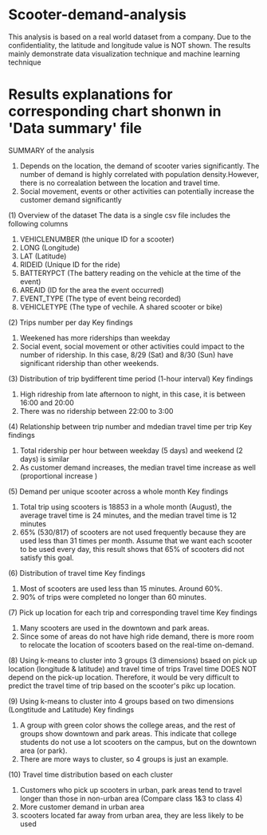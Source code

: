 # Scooter-demand-analysis
This analysis is based on a real world dataset from a company.
Due to the confidentiality, the latitude and longitude value is NOT shown.
The results mainly demonstrate data visualization technique and machine learning technique

# Results explanations for corresponding chart shonwn in 'Data summary' file

SUMMARY of the analysis
1. Depends on the location, the demand of scooter varies significantly. The number of demand is highly correlated with population density.However, there is no correalation between the location and travel time.
2. Social movement, events or other activities can potentially increase the customer demand significantly



(1) Overview of the dataset
The data is a single csv file includes the following columns
1. VEHICLENUMBER (the unique ID for a scooter)
2. LONG (Longitude)
3. LAT (Latitude)
4. RIDEID (Unique ID for the ride)
5. BATTERYPCT (The battery reading on the vehicle at the time of the event)
6. AREAID (ID for the area the event occurred)
7. EVENT_TYPE (The type of event being recorded)
8. VEHICLETYPE (The type of vechile. A shared scooter or bike)


(2) Trips number per day
Key findings
1. Weekened has more riderships than weekday
2. Social event, social movement or other activities could impact to the number of ridership. In this case, 8/29 (Sat) and 8/30 (Sun) have significant ridership than other weekends.

(3) Distribution of trip bydifferent time period (1-hour interval)
Key findings
1. High ridreship from late afternoon to night, in this case, it is between 16:00 and 20:00
2. There was no ridership between 22:00 to 3:00

(4) Relationship between trip number and mdedian travel time per trip
Key findings
1. Total ridership per hour between weekday (5 days) and weekend (2 days) is similar 
2. As customer demand increases, the median travel time increase as well (proportional increase )

(5) Demand per unique scooter across a whole month
Key findings
1. Total trip using scooters is 18853 in a whole month (August), the average travel time is 24 minutes, and the median travel time is 12 minutes
2. 65% (530/817) of scooters are not used frequently because they are used less than 31 times per month. Assume that we want each scooter to be used every day, this result shows that 65% of scooters did not satisfy this goal.

(6) Distribution of travel time
Key findings
1. Most of scooters are used less than 15 minutes. Around 60%.
2. 90% of trips were completed no longer than 60 minutes.

(7) Pick up location for each trip and corresponding travel time
Key findings
1. Many scooters are used in the downtown and park areas.  
2. Since some of areas do not have high ride demand, there is more room to relocate the location of scooters based on the real-time on-demand.

(8) Using k-means to cluster into 3 groups (3 dimensions) bsaed on pick up location (longitude & latitude) and     travel time of trips
Travel time DOES NOT depend on the pick-up location. Therefore, it would be very difficult to predict the travel time of trip based on the scooter's pikc up location. 

(9) Using k-means to cluster into 4 groups based on two dimensions (Longtitude and Latitude)
Key findings
1. A group with green color shows the college areas, and the rest of groups show downtown and park areas. This indicate that college students do not use a lot scooters on the campus, but on the downtown area (or park).
2. There are more ways to cluster, so 4 groups is just an example. 

(10) Travel time distribution based on each cluster
1. Customers who pick up scooters in urban, park areas tend to travel longer than those in non-urban area (Compare class 1&3 to class 4)
2. More customer demand in urban area
3. scooters located far away from urban area, they are less likely to be used



